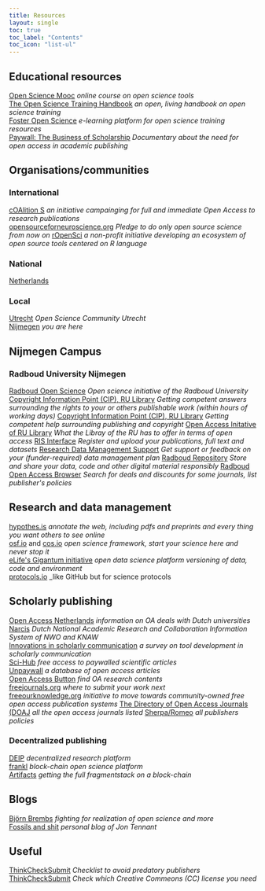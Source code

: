 ```yaml
---
title: Resources
layout: single
toc: true
toc_label: "Contents"
toc_icon: "list-ul"
---
```


## Educational resources
[Open Science Mooc](https://opensciencemooc.eu/)  _online course on open science tools_  
[The Open Science Training Handbook](https://open-science-training-handbook.gitbook.io/book/) _an open, living handbook on open science training_  
[Foster Open Science](https://www.fosteropenscience.eu/) _e-learning platform for open science training resources_  
[Paywall: The Business of Scholarship](https://paywallthemovie.com/screenings) _Documentary about the need for open access in academic publishing_    

## Organisations/communities

### International
[cOAlition S](https://www.scienceeurope.org/coalition-s/) _an initiative campainging for full and immediate Open Access to research publications_  
[opensourceforneuroscience.org](https://opensourceforneuroscience.org) _Pledge to do only open source science from now on_
[rOpenSci](https://ropensci.org/) _a non-profit initiative developing an ecosystem of open source tools centered on R language_  

### National
[Netherlands](https://www.openscience.nl/)

### Local
[Utrecht](https://openscience-utrecht.com/) _Open Science Community Utrecht_  
[Nijmegen](https://radboud-university.github.io/osc-nijmegen) _you are here_

## Nijmegen Campus
### Radboud University Nijmegen 
[Radboud Open Science](https://www.ru.nl/openscience) _Open science initiative of the Radboud University_
[Copyright Information Point (CIP), RU Library](mailto:copyright@ubn.ru.nl) _Getting competent answers surrounding the rights to your or others publishable work (within hours of working days)_
[Copyright Information Point (CIP), RU Library](mailto:openaccess@ubn.ru.nl) _Getting competent help surrounding publishing and copyright_
[Open Access Initative of RU Library](http://www.ru4openaccess.nl) _What the Libray of the RU has to offer in terms of open access_ 
[RIS Interface](https://ris.ru.nl) _Register and upload your publications, full text and datasets_
[Research Data Management Support](https://www.ru.nl/rdm) _Get support or feedback on your (funder-required) data management plan_
[Radboud Repository](https://www.ru.nl/radboudrepository) _Store and share your data, code and other digital material responsibly_
[Radboud Open Access Browser](https://www.ru.nl/ubn/oa-browser) _Search for deals and discounts for some journals, list publisher's policies_

## Research and data management
[hypothes.is](https://hypothes.is) _annotate the web, including pdfs and preprints and every thing you
 want others to see online_  
[osf.io](https://osf.io) and [cos.io](https://cos.io) _open science framework, start your science here
and never stop it_  
[eLife's Gigantum initiative](https://elifesciences.org/labs/bdbeac92/gigantum-a-simple-way-to-create-and-share-reproducible-data-science-and-research) _open data science platform versioning of data, code and environment_  
[protocols.io](https://www.protocols.io/) _like GitHub but for science protocols

## Scholarly publishing
[Open Access Netherlands](http://openaccess.nl/en) _information on OA deals with Dutch universities_  
[Narcis](https://www.narcis.org/) _Dutch National Academic Research and Collaboration Information System of NWO and KNAW_  
[Innovations in scholarly communication](https://101innovations.wordpress.com/) _a survey on tool development in scholarly communication_  
[Sci-Hub](http://sci-hub.tw) _free access to paywalled scientific articles_  
[Unpaywall](http://unpaywall.org/) _a database of open access articles_  
[Open Access Button](https://openaccessbutton.org/) _find OA research contents_  
[freejournals.org](https://freejournals.org/) _where to submit your work next_  
[freeourknowledge.org](https://freeourknowledge.org/) _initiative to move towards community-owned free open access publication systems_
[The Directory of Open Access Journals (DOAJ](https://doaj.org/) _all the open access journals listed_ 
[Sherpa/Romeo](https://www.sherpa.ac.uk/romeo) _all publishers policies_  

### Decentralized publishing
[DEIP](https://deip.world) _decentralized research platform_  
[frankl](https://frankl.io) _block-chain open science platform_  
[Artifacts](https://artifacts.ai) _getting the full fragmentstack on a block-chain_  

## Blogs
[Björn Brembs](http://bjoern.brembs.net/)
_fighting for realization of open science and more_  
[Fossils and shit](http://fossilsandshit.com/) _personal blog of Jon Tennant_

## Useful
[ThinkCheckSubmit](http://thinkchecksubmit.org/) _Checklist to avoid predatory publishers_
[ThinkCheckSubmit](http://tinyurl.com/licensingcc) _Check which Creative Commeons (CC) license you need_



